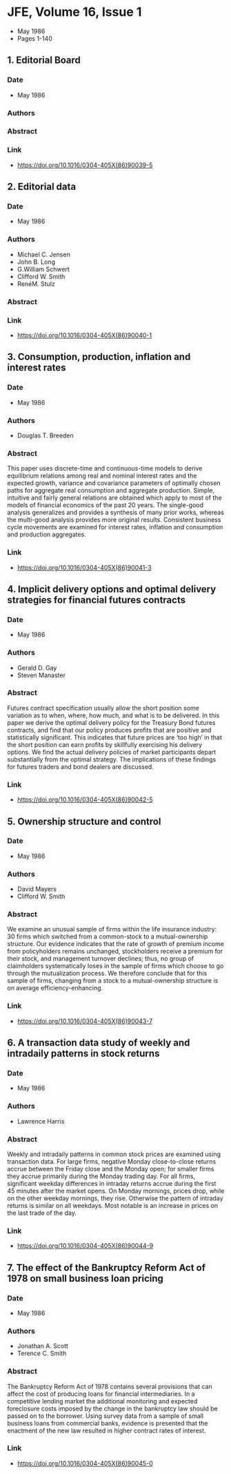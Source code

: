 # JFE, Volume 16, Issue 1
- May 1986
- Pages 1-140

## 1. Editorial Board
### Date
- May 1986
### Authors
### Abstract

### Link
- https://doi.org/10.1016/0304-405X(86)90039-5

## 2. Editorial data
### Date
- May 1986
### Authors
- Michael C. Jensen
- John B. Long
- G.William Schwert
- Clifford W. Smith
- RenéM. Stulz
### Abstract

### Link
- https://doi.org/10.1016/0304-405X(86)90040-1

## 3. Consumption, production, inflation and interest rates
### Date
- May 1986
### Authors
- Douglas T. Breeden
### Abstract
This paper uses discrete-time and continuous-time models to derive equilibrium relations among real and nominal interest rates and the expected growth, variance and covariance parameters of optimally chosen paths for aggregate real consumption and aggregate production. Simple, intuitive and fairly general relations are obtained which apply to most of the models of financial economics of the past 20 years. The single-good analysis generalizes and provides a synthesis of many prior works, whereas the multi-good analysis provides more original results. Consistent business cycle movements are examined for interest rates, inflation and consumption and production aggregates.
### Link
- https://doi.org/10.1016/0304-405X(86)90041-3

## 4. Implicit delivery options and optimal delivery strategies for financial futures contracts
### Date
- May 1986
### Authors
- Gerald D. Gay
- Steven Manaster
### Abstract
Futures contract specification usually allow the short position some variation as to when, where, how much, and what is to be delivered. In this paper we derive the optimal delivery policy for the Treasury Bond futures contracts, and find that our policy produces profits that are positive and statistically significant. This indicates that future prices are ‘too high’ in that the short position can earn profits by skillfully exercising his delivery options. We find the actual delivery policies of market participants depart substantially from the optimal strategy. The implications of these findings for futures traders and bond dealers are discussed.
### Link
- https://doi.org/10.1016/0304-405X(86)90042-5

## 5. Ownership structure and control
### Date
- May 1986
### Authors
- David Mayers
- Clifford W. Smith
### Abstract
We examine an unusual sample of firms within the life insurance industry: 30 firms which switched from a common-stock to a mutual-ownership structure. Our evidence indicates that the rate of growth of premium income from policyholders remains unchanged, stockholders receive a premium for their stock, and management turnover declines; thus, no group of claimholders systematically loses in the sample of firms which choose to go through the mutualization process. We therefore conclude that for this sample of firms, changing from a stock to a mutual-ownership structure is on average efficiency-enhancing.
### Link
- https://doi.org/10.1016/0304-405X(86)90043-7

## 6. A transaction data study of weekly and intradaily patterns in stock returns
### Date
- May 1986
### Authors
- Lawrence Harris
### Abstract
Weekly and intradaily patterns in common stock prices are examined using transaction data. For large firms, negative Monday close-to-close returns accrue between the Friday close and the Monday open; for smaller firms they accrue primarily during the Monday trading day. For all firms, significant weekday differences in intraday returns accrue during the first 45 minutes after the market opens. On Monday mornings, prices drop, while on the other weekday mornings, they rise. Otherwise the pattern of intraday returns is similar on all weekdays. Most notable is an increase in prices on the last trade of the day.
### Link
- https://doi.org/10.1016/0304-405X(86)90044-9

## 7. The effect of the Bankruptcy Reform Act of 1978 on small business loan pricing
### Date
- May 1986
### Authors
- Jonathan A. Scott
- Terence C. Smith
### Abstract
The Bankruptcy Reform Act of 1978 contains several provisions that can affect the cost of producing loans for financial intermediaries. In a competitive lending market the additional monitoring and expected foreclosure costs imposed by the change in the bankruptcy law should be passed on to the borrower. Using survey data from a sample of small business loans from commercial banks, evidence is presented that the enactment of the new law resulted in higher contract rates of interest.
### Link
- https://doi.org/10.1016/0304-405X(86)90045-0

